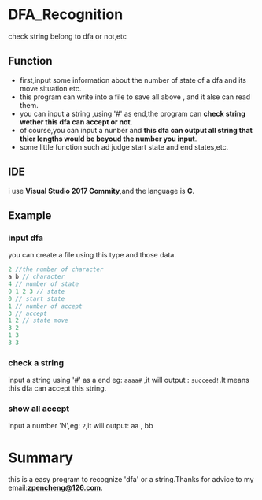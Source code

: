 # DFA_Recognition
check string belong to dfa or not,etc

## Function
- first,input some information about the number of state of a dfa and its move situation etc.
- this program can write into a file to save all above , and it alse can read them.
- you can input a string ,using '#' as end,the program can **check string wether this dfa can accept or not**.
- of course,you can input a nunber and **this dfa can output all string that thier lengths would be beyoud the number you input**.
- some little function such ad judge start state and end states,etc.

## IDE
i use **Visual Studio 2017 Commity**,and the language is **C**.

## Example
### input dfa
you can create a file using this type and those data.
```c
2 //the number of character 
a b // character
4 // number of state
0 1 2 3 // state
0 // start state
1 // number of accept
3 // accept
1 2 // state move
3 2
1 3
3 3
```
### check a string
input a string using '#' as a end
eg: `aaaa#` ,it will output : `succeed!`.It means this dfa can accept this string.

### show all accept
input a number 'N',eg: `2`,it will output: aa , bb

# Summary
this is a easy program to recognize 'dfa' or a string.Thanks for advice to my email:**zpencheng@126.com**.
